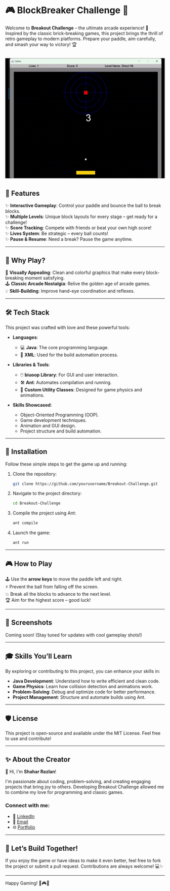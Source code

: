 # 🎮 BlockBreaker Challenge 🎉  

Welcome to **Breakout Challenge** – the ultimate arcade experience! 🚀 Inspired by the classic brick-breaking games, this project brings the thrill of retro gameplay to modern platforms. Prepare your paddle, aim carefully, and smash your way to victory! 🏆

![Game Demo](assets/game-demo.gif)
---

## 🌟 Features  

✨ **Interactive Gameplay**: Control your paddle and bounce the ball to break blocks.  
✨ **Multiple Levels**: Unique block layouts for every stage – get ready for a challenge!  
✨ **Score Tracking**: Compete with friends or beat your own high score!  
✨ **Lives System**: Be strategic – every ball counts!  
✨ **Pause & Resume**: Need a break? Pause the game anytime.  

---

## 🚀 Why Play?  

🎨 **Visually Appealing**: Clean and colorful graphics that make every block-breaking moment satisfying.  
🕹️ **Classic Arcade Nostalgia**: Relive the golden age of arcade games.  
💡 **Skill-Building**: Improve hand-eye coordination and reflexes.  

---

## 🛠️ Tech Stack  

This project was crafted with love and these powerful tools:  

- **Languages**:  
  - 💻 **Java**: The core programming language.  
  - 📜 **XML**: Used for the build automation process.  

- **Libraries & Tools**:  
  - 🖱️ **biuoop Library**: For GUI and user interaction.  
  - 🛠️ **Ant**: Automates compilation and running.  
  - 🎨 **Custom Utility Classes**: Designed for game physics and animations.  

- **Skills Showcased**:  
  - Object-Oriented Programming (OOP).  
  - Game development techniques.  
  - Animation and GUI design.  
  - Project structure and build automation.  

---

## 🔧 Installation  

Follow these simple steps to get the game up and running:  

1. Clone the repository:  
   ```bash
   git clone https://github.com/yourusername/Breakout-Challenge.git
   ```

2. Navigate to the project directory:  
   ```bash
   cd Breakout-Challenge
   ```

3. Compile the project using Ant:  
   ```bash
   ant compile
   ```

4. Launch the game:  
   ```bash
   ant run
   ```

---

## 🎮 How to Play  

🕹️ Use the **arrow keys** to move the paddle left and right.  
⚡ Prevent the ball from falling off the screen.  
💥 Break all the blocks to advance to the next level.  
🏆 Aim for the highest score – good luck!  

---

## 📸 Screenshots  

Coming soon! (Stay tuned for updates with cool gameplay shots!)  

---

## 🎓 Skills You’ll Learn  

By exploring or contributing to this project, you can enhance your skills in:  

- **Java Development**: Understand how to write efficient and clean code.  
- **Game Physics**: Learn how collision detection and animations work.  
- **Problem-Solving**: Debug and optimize code for better performance.  
- **Project Management**: Structure and automate builds using Ant.  

---

## 🛡️ License  

This project is open-source and available under the MIT License. Feel free to use and contribute!  

---

## ✨ About the Creator  

👋 Hi, I'm **Shahar Razlan**!  

I'm passionate about coding, problem-solving, and creating engaging projects that bring joy to others. Developing Breakout Challenge allowed me to combine my love for programming and classic games.  

### Connect with me:  
- 💼 [LinkedIn](https://www.linkedin.com/in/your-profile)  
- 📧 [Email](mailto:your.email@example.com)  
- 🌐 [Portfolio](https://your-portfolio.com)  

---

## 🌈 Let’s Build Together!  

If you enjoy the game or have ideas to make it even better, feel free to fork the project or submit a pull request. Contributions are always welcome! 💻✨  

---

Happy Gaming! 🎉🎮🚀  
